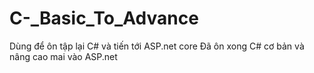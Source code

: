 # C-_Basic_To_Advance
Dùng để ôn tập lại C# và tiến tới ASP.net core
Đã ôn xong C# cơ bản và nâng cao mai vào ASP.net

